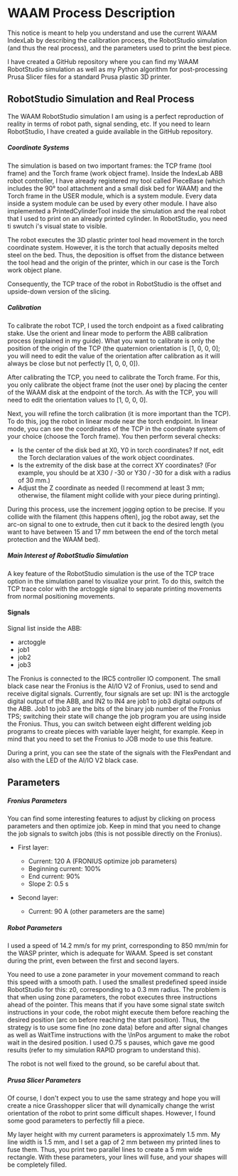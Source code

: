 # WAAM Process Description

This notice is meant to help you understand and use the current WAAM IndexLab by describing the calibration process, the RobotStudio simulation (and thus the real process), and the parameters used to print the best piece.

I have created a GitHub repository where you can find my WAAM RobotStudio simulation as well as my Python algorithm for post-processing Prusa Slicer files for a standard Prusa plastic 3D printer.

## RobotStudio Simulation and Real Process

The WAAM RobotStudio simulation I am using is a perfect reproduction of reality in terms of robot path, signal sending, etc. If you need to learn RobotStudio, I have created a guide available in the GitHub repository.

##### Coordinate Systems

The simulation is based on two important frames: the TCP frame (tool frame) and the Torch frame (work object frame). Inside the IndexLab ABB robot controller, I have already registered my tool called PieceBase (which includes the 90° tool attachment and a small disk bed for WAAM) and the Torch frame in the USER module, which is a system module. Every data inside a system module can be used by every other module. I have also implemented a PrintedCylinderTool inside the simulation and the real robot that I used to print on an already printed cylinder. In RobotStudio, you need ti swutch i's visual state to visible.

The robot executes the 3D plastic printer tool head movement in the torch coordinate system. However, it is the torch that actually deposits melted steel on the bed. Thus, the deposition is offset from the distance between the tool head and the origin of the printer, which in our case is the Torch work object plane.

Consequently, the TCP trace of the robot in RobotStudio is the offset and upside-down version of the slicing.

##### Calibration

To calibrate the robot TCP, I used the torch endpoint as a fixed calibrating stake. Use the orient and linear mode to perform the ABB calibration process (explained in my guide). What you want to calibrate is only the position of the origin of the TCP (the quaternion orientation is [1, 0, 0, 0]; you will need to edit the value of the orientation after calibration as it will always be close but not perfectly [1, 0, 0, 0]).

After calibrating the TCP, you need to calibrate the Torch frame. For this, you only calibrate the object frame (not the user one) by placing the center of the WAAM disk at the endpoint of the torch. As with the TCP, you will need to edit the orientation values to [1, 0, 0, 0].

Next, you will refine the torch calibration (it is more important than the TCP). To do this, jog the robot in linear mode near the torch endpoint. In linear mode, you can see the coordinates of the TCP in the coordinate system of your choice (choose the Torch frame). You then perform several checks:
- Is the center of the disk bed at X0, Y0 in torch coordinates? If not, edit the Torch declaration values of the work object coordinates.
- Is the extremity of the disk base at the correct XY coordinates? (For example, you should be at X30 / -30 or Y30 / -30 for a disk with a radius of 30 mm.)
- Adjust the Z coordinate as needed (I recommend at least 3 mm; otherwise, the filament might collide with your piece during printing).

During this process, use the increment jogging option to be precise. If you collide with the filament (this happens often), jog the robot away, set the arc-on signal to one to extrude, then cut it back to the desired length (you want to have between 15 and 17 mm between the end of the torch metal protection and the WAAM bed).

##### Main Interest of RobotStudio Simulation

A key feature of the RobotStudio simulation is the use of the TCP trace option in the simulation panel to visualize your print. To do this, switch the TCP trace color with the arctoggle signal to separate printing movements from normal positioning movements.

#### Signals

Signal list inside the ABB:
- arctoggle
- job1
- job2
- job3

The Fronius is connected to the IRC5 controller IO component. The small black case near the Fronius is the AI/IO V2 of Fronius, used to send and receive digital signals. Currently, four signals are set up: IN1 is the arctoggle digital output of the ABB, and IN2 to IN4 are job1 to job3 digital outputs of the ABB. Job1 to job3 are the bits of the binary job number of the Fronius TPS; switching their state will change the job program you are using inside the Fronius. Thus, you can switch between eight different welding job programs to create pieces with variable layer height, for example. Keep in mind that you need to set the Fronius to JOB mode to use this feature.

During a print, you can see the state of the signals with the FlexPendant and also with the LED of the AI/IO V2 black case.

## Parameters

##### Fronius Parameters

You can find some interesting features to adjust by clicking on process parameters and then optimize job. Keep in mind that you need to change the job signals to switch jobs (this is not possible directly on the Fronius).

- First layer:
  - Current: 120 A (FRONIUS optimize job parameters)
  - Beginning current: 100%
  - End current: 90%
  - Slope 2: 0.5 s

- Second layer:
  - Current: 90 A (other parameters are the same)

##### Robot Parameters

I used a speed of 14.2 mm/s for my print, corresponding to 850 mm/min for the WASP printer, which is adequate for WAAM. Speed is set constant during the print, even between the first and second layers.

You need to use a zone parameter in your movement command to reach this speed with a smooth path. I used the smallest predefined speed inside RobotStudio for this: z0, corresponding to a 0.3 mm radius. The problem is that when using zone parameters, the robot executes three instructions ahead of the pointer. This means that if you have some signal state switch instructions in your code, the robot might execute them before reaching the desired position (arc on before reaching the start position). Thus, the strategy is to use some fine (no zone data) before and after signal changes as well as WaitTime instructions with the \InPos argument to make the robot wait in the desired position. I used 0.75 s pauses, which gave me good results (refer to my simulation RAPID program to understand this).

The robot is not well fixed to the ground, so be careful about that.

##### Prusa Slicer Parameters

Of course, I don't expect you to use the same strategy and hope you will create a nice Grasshopper slicer that will dynamically change the wrist orientation of the robot to print some difficult shapes. However, I found some good parameters to perfectly fill a piece.

My layer height with my current parameters is approximately 1.5 mm. My line width is 1.5 mm, and I set a gap of 2 mm between my printed lines to fuse them. Thus, you print two parallel lines to create a 5 mm wide rectangle. With these parameters, your lines will fuse, and your shapes will be completely filled.
